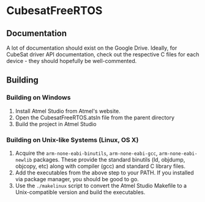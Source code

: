 # CubesatFreeRTOS

## Documentation

A lot of documentation should exist on the Google Drive. Ideally, for CubeSat driver
API documentation, check out the respective C files for each device - they should
hopefully be well-commented.

## Building

### Building on Windows

1. Install Atmel Studio from Atmel's website.
2. Open the CubesatFreeRTOS.atsln file from the parent directory
3. Build the project in Atmel Studio

### Building on Unix-like Systems (Linux, OS X)

1. Acquire the `arm-none-eabi-binutils`, `arm-none-eabi-gcc`, `arm-none-eabi-newlib` packages. These provide the standard binutils (ld, objdump, objcopy, etc) along with compiler (gcc) and standard C library files.
2. Add the executables from the above step to your PATH. If you installed via package manager, you should be good to go.
3. Use the `./makelinux` script to convert the Atmel Studio Makefile to a Unix-compatible version and build the executables.


